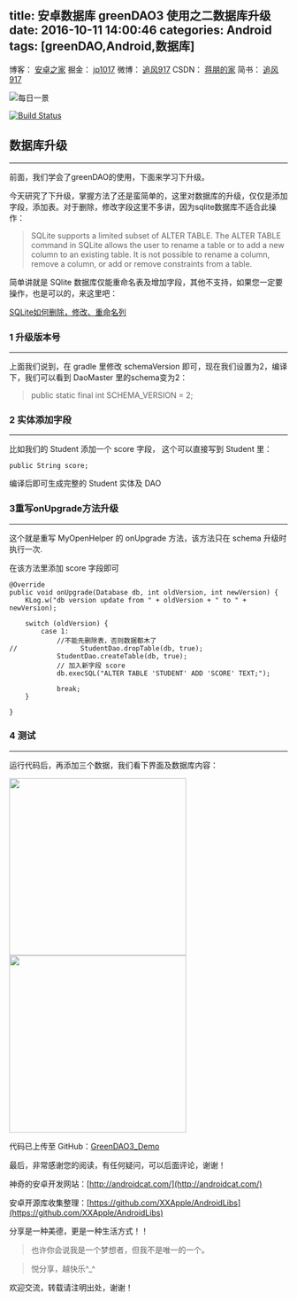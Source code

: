 title: 安卓数据库 greenDAO3 使用之二数据库升级
date: 2016-10-11 14:00:46
categories: Android
tags: [greenDAO,Android,数据库]
---

博客：	[安卓之家](http://jp1017.github.io/)
掘金：	[jp1017](http://gold.xitu.io/user/5675e9d560b2f42a127e4916)
微博：	[追风917](http://weibo.com/1321395433/profile?topnav=1&wvr=6)
CSDN：	[蒋朋的家](http://blog.csdn.net/u010331406)
简书：	[追风917](http://www.jianshu.com/users/8cb49b5ad78b/latest_articles)

![每日一景](https://drscdn.500px.org/photo/99564077/m%3D2048/10c2a2c4b75b9fd4e018ea9e1c5cf50a)

[![Build Status](https://travis-ci.org/jp1017/GreenDAO3_Demo.svg?branch=master)](https://travis-ci.org/jp1017/GreenDAO3_Demo)

## 数据库升级
---

前面，我们学会了greenDAO的使用，下面来学习下升级。

今天研究了下升级，掌握方法了还是蛮简单的，这里对数据库的升级，仅仅是添加字段，添加表。对于删除，修改字段这里不多讲，因为sqlite数据库不适合此操作：

>SQLite supports a limited subset of ALTER TABLE. The ALTER TABLE command in SQLite allows the user to rename a table or to add a new column to an existing table. It is not possible to rename a column, remove a column, or add or remove constraints from a table.

<!--more-->

简单讲就是 SQlite 数据库仅能重命名表及增加字段，其他不支持，如果您一定要操作，也是可以的，来这里吧：

[SQLite如何删除，修改、重命名列](http://www.2cto.com/database/201110/106835.html)

### 1 升级版本号
---

上面我们说到，在 gradle 里修改 schemaVersion 即可，现在我们设置为2，编译下，我们可以看到 DaoMaster 里的schema变为2：

>public static final int SCHEMA_VERSION = 2;

### 2 实体添加字段
---

比如我们的 Student 添加一个 score 字段， 这个可以直接写到 Student 里：

```
public String score;
```

编译后即可生成完整的 Student 实体及 DAO

### 3重写onUpgrade方法升级
---

这个就是重写 MyOpenHelper 的 onUpgrade 方法，该方法只在 schema 升级时执行一次.

在该方法里添加 score 字段即可

```
@Override
public void onUpgrade(Database db, int oldVersion, int newVersion) {
    KLog.w("db version update from " + oldVersion + " to " + newVersion);

    switch (oldVersion) {
        case 1:
            //不能先删除表，否则数据都木了
//                StudentDao.dropTable(db, true);
            StudentDao.createTable(db, true);
            // 加入新字段 score
            db.execSQL("ALTER TABLE 'STUDENT' ADD 'SCORE' TEXT;");

            break;
    }

}
```

### 4 测试
---

运行代码后，再添加三个数据，我们看下界面及数据库内容：

<img src="http://7xlah4.com1.z0.glb.clouddn.com/2016-10-11-16-15-21-621_com.inst.green.png" width="320"/> <img src="http://7xlah4.com1.z0.glb.clouddn.com/2016-10-11-16-15-31-503_com.speedsoftw.png" width="320"/>

代码已上传至 GitHub：[GreenDAO3_Demo](https://github.com/jp1017/GreenDAO3_Demo/tree/update)



最后，非常感谢您的阅读，有任何疑问，可以后面评论，谢谢！

神奇的安卓开发网站：[http://androidcat.com/](http://androidcat.com/)

安卓开源库收集整理：[https://github.com/XXApple/AndroidLibs](https://github.com/XXApple/AndroidLibs)

分享是一种美德，更是一种生活方式！！

>也许你会说我是一个梦想者，但我不是唯一的一个。

>悦分享，越快乐^_^

欢迎交流，转载请注明出处，谢谢！